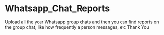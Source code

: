 # Whatsapp_Chat_Reports
Upload all the your Whatsapp group chats and then you can find reports on the group chat, like how frequently a person messages, etc
Thank You

